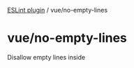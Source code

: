 [ESLint plugin](https://ilyub.github.io/eslint-plugin/) / vue/no-empty-lines

# vue/no-empty-lines

Disallow empty lines inside <template> section.

```ts
module.exports = {
  plugins: ["misc"],
  rules: {
    "misc/vue/no-empty-lines": "error"
  }
};
```

## Examples of incorrect code

```ts
<template>
  <p></p>

  <p></p>
</template>
```

## Examples of correct code

```ts
<template>
  <p></p>
  text

  text
  <p></p>
</template>
```